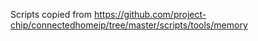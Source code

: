 Scripts copied from https://github.com/project-chip/connectedhomeip/tree/master/scripts/tools/memory